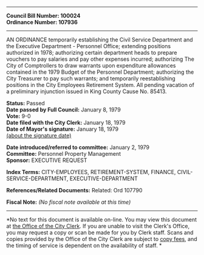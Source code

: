 * * * * *  
  
**Council Bill Number: [](#h0)[](#h2)100024**   
**Ordinance Number: 107936**  
  
* * * * *  
  
AN ORDINANCE temporarily establishing the Civil Service Department and the Executive Department - Personnel Office; extending positions authorized in 1978; authorizing certain department heads to prepare vouchers to pay salaries and pay other expenses incurred; authorizing The City of Comptrollers to draw warrants upon expenditure allowances contained in the 1979 Budget of the Personnel Department; authorizing the City Treasurer to pay such warrants; and temporarily reestablishing positions in the City Employees Retirement System. All pending vacation of a preliminary injunction issued in King County Cause No. 85413.  
  
**Status:** Passed   
**Date passed by Full Council:** January 8, 1979   
**Vote:** 9-0   
**Date filed with the City Clerk:** January 18, 1979   
**Date of Mayor's signature:** January 18, 1979   
[(about the signature date)](/~public/approvaldate.htm)   
  
  
**Date introduced/referred to committee:** January 2, 1979   
**Committee:** Personnel Property Management   
**Sponsor:** EXECUTIVE REQUEST   
  
**Index Terms:** CITY-EMPLOYEES, RETIREMENT-SYSTEM, FINANCE, CIVIL-SERVICE-DEPARTMENT, EXECUTIVE-DEPARTMENT  
  
**References/Related Documents:** Related: Ord 107790  
  
**Fiscal Note:** *(No fiscal note available at this time)*  
  
* * * * *  
  
*No text for this document is available on-line. You may view this document at [the Office of the City Clerk](http://www.seattle.gov/leg/clerk/contactUs.htm). If you are unable to visit the Clerk's Office, you may request a copy or scan be made for you by Clerk staff. Scans and copies provided by the Office of the City Clerk are subject to [copy fees](http://clerk.seattle.gov/~public/clerkfees.htm), and the timing of service is dependent on the availability of staff. *  
  
  
